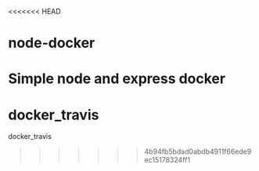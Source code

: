<<<<<<< HEAD
# node-docker
Simple node and express docker 
=======
# docker_travis
docker_travis
>>>>>>> 4b94fb5bdad0abdb4911f66ede9ec15178324ff1
